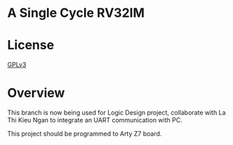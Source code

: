 # A Single Cycle RV32IM

# License
[GPLv3](./LICENSE)

# Overview
This branch is now being used for Logic Design project, collaborate with La Thi Kieu Ngan to integrate an UART communication with PC.

This project should be programmed to Arty Z7 board.